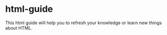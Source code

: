 # html-guide
This html guide will help you to refresh your knowledge or learn new things about HTML.
